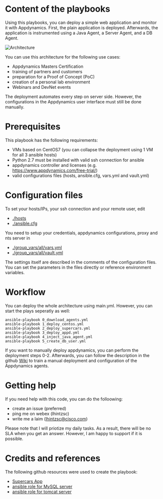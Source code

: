 # Content of the playbooks

Using this playbooks, you can deploy a simple web application and monitor it with Appdynamics.
First, the plain application is deployed. Afterwards, the application is instrumented using
a Java Agent, a Server Agent, and a DB Agent.

![Architecture](https://github.com/lhintzsc/ansible_supercars_app/blob/master/docs/Architecture.png)

You can use this architecture for the following use cases:

* Appdynamics Masters Certification
* training of partners and customers
* preparation for a Proof of Concept (PoC)
* creation of a personal lab environment
* Webinars and DevNet events

The deployment automates every step on server side. However, the configurations in the Appdynamics
user interface must still be done manually.

# Prerequisites

This playbook has the following requirements:

* VMs based on CentOS7 (you can collapse the deployment using 1 VM for all 3 ansible hosts)
* Python 2.7 must be installed with valid ssh connection for ansible
* appdynamics controller and licenses (e.g. https://www.appdynamics.com/free-trial/)
* valid configurations files (hosts, ansible.cfg, vars.yml and vault.yml)

# Configuration files

To set your hosts/IPs, your ssh connection and your remote user, edit

* [./hosts](https://github.com/lhintzsc/ansible_supercars_app/blob/master/hosts)
* [./ansible.cfg](https://github.com/lhintzsc/ansible_supercars_app/blob/master/ansible.cfg)

You need to setup your credentials, appdynamics configurations, proxy and nts server in

* [./group_vars/all/vars.yml](https://github.com/lhintzsc/ansible_supercars_app/blob/master/group_vars/all/vars.yml)
* [./group_vars/all/vault.yml ](https://github.com/lhintzsc/ansible_supercars_app/blob/master/group_vars/all/vault.yml)

The settings itself are described in the comments of the configuration files. 
You can set the parameters in the files directly or reference environment variables.

# Workflow

You can deploy the whole architecture using main.yml. 
However, you can start the plays seperatly as well:

```ansible
ansible-playbook 0_download_agents.yml
ansible-playbook 1_deploy_centos.yml
ansible-playbook 2_deploy_supercars.yml
ansible-playbook 3_deploy_appd.yml
ansible-playbook 4_inject_java_agent.yml
ansible-playbook 5_create_db_user.yml
```

If you want to manually deploy appdynamics, you can perform the deployment steps 0-2. 
Afterwards, you can follow the description in the github [Wiki](https://github.com/lhintzsc/ansible_supercars_app/wiki) to train a manual 
deployment and configuration of the Appdynamics agents.

# Getting help

If you need help with this code, you can do the folloowing:

* create an issue (preferred)
* ping me on webex (lhintzsc)
* write me a laim (lhintzsc@cisco.com)

Please note that I will priotize my daily tasks. As a result, there will be no SLA
when you get an answer. However, I am happy to support if it is possible.


# Credits and references

The following github resources were used to create the playbook:

* [Supercars App](https://github.com/Appdynamics/Cars_Sample_App)
* [ansible role for MySQL server](https://github.com/geerlingguy/ansible-role-mysql)
* [ansible role for tomcat server](https://github.com/zaxos/tomcat-ansible-role)
